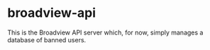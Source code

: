 # broadview-api

This is the Broadview API server which, for now, simply manages a database of banned users.
